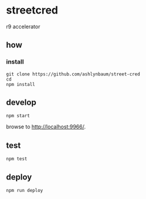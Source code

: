 
# streetcred

r9 accelerator

## how

### install

```
git clone https://github.com/ashlynbaum/street-cred
cd 
npm install
```

## develop

```
npm start
```

browse to <http://localhost:9966/>.

## test

```
npm test
```

## deploy

```
npm run deploy
```
